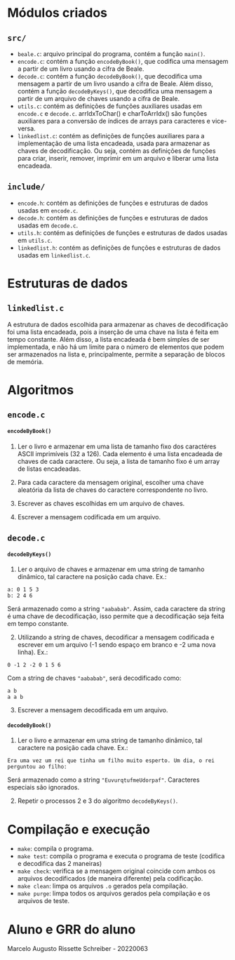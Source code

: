 <!-- Arquivo LEIAME contendo nome e GRR do aluno, texto explicando resumidamente os módulos criados, as estruturas de dados e os algoritmos usados.  -->

<!-- Marcelo Augusto Rissette Schreiber - 20220063 -->

# Módulos criados

## `src/`

- `beale.c`: arquivo principal do programa, contém a função `main()`.
- `encode.c`: contém a função `encodeByBook()`, que codifica uma mensagem a partir de um livro usando a cifra de Beale.
- `decode.c`: contém a função `decodeByBook()`, que decodifica uma mensagem a partir de um livro usando a cifra de Beale. Além disso, contém a função `decodeByKeys()`, que decodifica uma mensagem a partir de um arquivo de chaves usando a cifra de Beale.
- `utils.c`: contém as definições de funções auxiliares usadas em `encode.c` e `decode.c`. arrIdxToChar() e charToArrIdx() são funções auxiliares para a conversão de índices de arrays para caracteres e vice-versa.
- `linkedlist.c`: contém as definições de funções auxiliares para a implementação de uma lista encadeada, usada para armazenar as chaves de decodificação. Ou seja, contém as definições de funções para criar, inserir, remover, imprimir em um arquivo e liberar uma lista encadeada.

## `include/`

- `encode.h`: contém as definições de funções e estruturas de dados usadas em `encode.c`.
- `decode.h`: contém as definições de funções e estruturas de dados usadas em `decode.c`.
- `utils.h`: contém as definições de funções e estruturas de dados usadas em `utils.c`.
- `linkedlist.h`: contém as definições de funções e estruturas de dados usadas em `linkedlist.c`.

# Estruturas de dados

## `linkedlist.c`

A estrutura de dados escolhida para armazenar as chaves de decodificação foi uma lista encadeada, pois a inserção de uma chave na lista é feita em tempo constante. Além disso, a lista encadeada é bem simples de ser implementada, e não há um limite para o número de elementos que podem ser armazenados na lista e, principalmente, permite a separação de blocos de memória.

# Algoritmos

## `encode.c`

#### `encodeByBook()`

1. Ler o livro e armazenar em uma lista de tamanho fixo dos caractéres ASCII imprimíveis (32 a 126). Cada elemento é uma lista encadeada de chaves de cada caractere. Ou seja, a lista de tamanho fixo é um array de listas encadeadas.

2. Para cada caractere da mensagem original, escolher uma chave aleatória da lista de chaves do caractere correspondente no livro.

3. Escrever as chaves escolhidas em um arquivo de chaves.

4. Escrever a mensagem codificada em um arquivo.

## `decode.c`

#### `decodeByKeys()`

1. Ler o arquivo de chaves e armazenar em uma string de tamanho dinâmico, tal caractere na posição cada chave. Ex.:
  
  ``` 
  a: 0 1 5 3
  b: 2 4 6
  ```

  Será armazenado como a string `"aababab"`. Assim, cada caractere da string é uma chave de decodificação, isso permite que a decodificação seja feita em tempo constante.

2. Utilizando a string de chaves, decodificar a mensagem codificada e escrever em um arquivo (-1 sendo espaço em branco e -2 uma nova linha). Ex.:

  ``` 
  0 -1 2 -2 0 1 5 6
  ```
  
  Com a string de chaves `"aababab"`, será decodificado como:

  ```  
  a b
  a a b
  ```
  
3. Escrever a mensagem decodificada em um arquivo. 

#### `decodeByBook()`

1. Ler o livro e armazenar em uma string de tamanho dinâmico, tal caractere na posição cada chave. Ex.:
  
  ``` 
  Era uma vez um rei que tinha um filho muito esperto. Um dia, o rei perguntou ao filho:
  ```

  Será armazenado como a string `"EuvurqtufmeUdorpaf"`. Caracteres especiais são ignorados.

2. Repetir o processos 2 e 3 do algoritmo `decodeByKeys()`.

# Compilação e execução

- `make`: compila o programa.
- `make test`: compila o programa e executa o programa de teste (codifica e decodifica das 2 maneiras)
- `make check`: verifica se a mensagem original coincide com ambos os arquivos decodificados (de maneira diferente) pela codificação.
- `make clean`: limpa os arquivos `.o` gerados pela compilação.
- `make purge`: limpa todos os arquivos gerados pela compilação e os arquivos de teste.

<!-- Para compilar o programa, basta executar o comando `make` na pasta raiz do projeto. Pode-se testar o programa executando o comando `make test` na pasta raiz do projeto e `make check` para verificar se a mensagem original coincide com ambos os arquivos decodificados (de maneira diferente) pela codificação. Para limpar os arquivos `.o` gerados pela compilação, basta executar o comando `make clean` na pasta raiz do projeto e `make purge` para limpar todos os arquivos gerados pela compilação e os arquivos de teste. -->

# Aluno e GRR do aluno
Marcelo Augusto Rissette Schreiber - 20220063